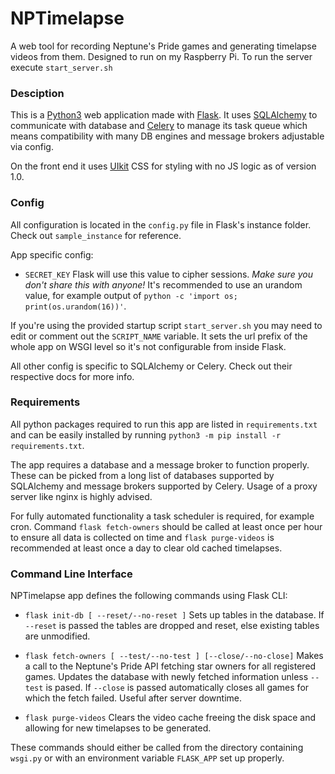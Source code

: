 # NPTimelapse
A web tool for recording Neptune's Pride games and generating timelapse videos from them.
Designed to run on my Raspberry Pi. To run the server execute `start_server.sh`


### Desciption
This is a [Python3](python.org) web application made with
[Flask](flask.palletsprojects.com). It uses [SQLAlchemy](sqlalchemy.org) to communicate
with database and [Celery](docs.celeryproject.org) to manage its task queue which means
compatibility with many DB engines and message brokers adjustable via config.

On the front end it uses [UIkit](getuikit.com) CSS for styling with no JS logic as of
version 1.0.

### Config
All configuration is located in the `config.py` file in Flask's instance folder. Check out
`sample_instance` for reference.

App specific config:
 - `SECRET_KEY`
    Flask will use this value to cipher sessions. _Make sure you don't share
    this with anyone!_ It's recommended to use an urandom value, for example output of
    `python -c 'import os; print(os.urandom(16))'`.

If you're using the provided startup script `start_server.sh` you may need to edit
or comment out the `SCRIPT_NAME` variable. It sets the url prefix of the whole app on
WSGI level so it's not configurable from inside Flask.

All other config is specific to SQLAlchemy or Celery. Check out their respective docs for
more info.

### Requirements
All python packages required to run this app are listed in `requirements.txt` and can be
easily installed by running `python3 -m pip install -r requirements.txt`.

The app requires a database and a message broker to function properly. These can be picked
from a long list of databases supported by SQLAlchemy and message brokers supported by
Celery. Usage of a proxy server like nginx is highly advised.

For fully automated functionality a task scheduler is required, for example cron.
Command `flask fetch-owners` should be called at least once per hour to ensure all data
is collected on time and `flask purge-videos` is recommended at least once a day to clear
old cached timelapses.

### Command Line Interface 
NPTimelapse app defines the following commands using Flask CLI:
 - `flask init-db [ --reset/--no-reset ]`
    Sets up tables in the database. If `--reset` is passed the tables are dropped and
    reset, else existing tables are unmodified.

 - `flask fetch-owners [ --test/--no-test ] [--close/--no-close]`
    Makes a call to the Neptune's Pride API fetching star owners for all registered games.
    Updates the database with newly fetched information unless `--test` is pased.
    If `--close` is passed automatically closes all games for which the fetch
    failed. Useful after server downtime.

 - `flask purge-videos`
    Clears the video cache freeing the disk space and allowing for new timelapses to be
    generated.

These commands should either be called from the directory containing `wsgi.py` or with an
environment variable `FLASK_APP` set up properly.
